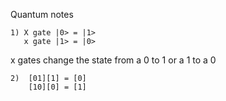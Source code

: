 Quantum notes

    1) X gate |0> = |1>
       x gate |1> = |0>

x gates change the state from a 0 to 1
or a 1 to a 0

    2)  [01][1] = [0]
        [10][0] = [1]  


